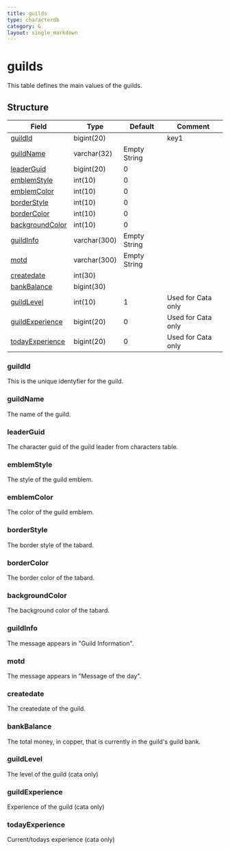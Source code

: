 ```yaml
---
title: guilds
type: characterdb
category: G
layout: single_markdown
---
```


# guilds
This table defines the main values of the guilds.

## Structure

Field                               | Type         | Default      | Comment
----------------------------------- | ------------ | ------------ | -------
[guildId](#guildId)                 | bigint(20)   |              | key1
[guildName](#guildName)             | varchar(32)  | Empty String |        
[leaderGuid](#leaderGuid)           | bigint(20)   | 0            |        
[emblemStyle](#emblemStyle)         | int(10)      | 0            |        
[emblemColor](#emblemColor)         | int(10)      | 0            |        
[borderStyle](#borderStyle)         | int(10)      | 0            |        
[borderColor](#borderColor)         | int(10)      | 0            |        
[backgroundColor](#backgroundColor) | int(10)      | 0            |        
[guildInfo](#guildInfo)             | varchar(300) | Empty String |        
[motd](#motd)                       | varchar(300) | Empty String |        
[createdate](#createdate)           | int(30)      |              |        
[bankBalance](#bankBalance)         | bigint(30)   |              |        
[guildLevel](#guildLevel)           | int(10)      | 1            | Used for Cata only
[guildExperience](#guildExperience) | bigint(20)   | 0            | Used for Cata only
[todayExperience](#todayExperience) | bigint(20)   | 0            | Used for Cata only

### guildId

This is the unique identyfier for the guild.

### guildName

The name of the guild.

### leaderGuid

The character guid of the guild leader from characters table.

### emblemStyle

The style of the guild emblem.

### emblemColor

The color of the guild emblem.

### borderStyle

The border style of the tabard.

### borderColor

The border color of the tabard.

### backgroundColor

The background color of the tabard.

### guildInfo

The message appears in "Guild Information".

### motd

The message appears in "Message of the day".

### createdate

The createdate of the guild.

### bankBalance

The total money, in copper, that is currently in the guild's guild bank.

### guildLevel

The level of the guild (cata only)

### guildExperience

Experience of the guild (cata only)

### todayExperience

Current/todays experience (cata only)

